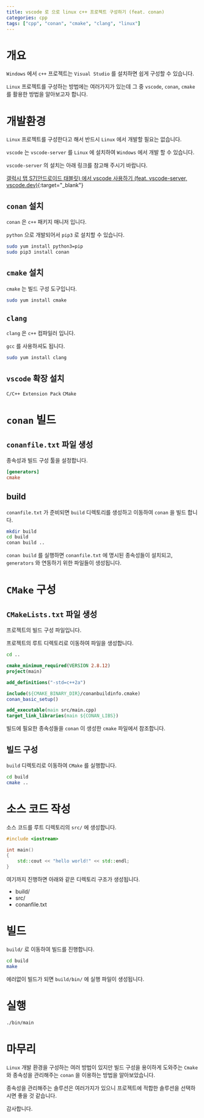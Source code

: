 ```yaml
---
title: vscode 로 으로 linux c++ 프로젝트 구성하기 (feat. conan)
categories: cpp
tags: ["cpp", "conan", "cmake", "clang", "linux"]
---
```


# 개요

`Windows` 에서 `c++` 프로젝트는 `Visual Studio` 를 설치하면 쉽게 구성할 수 있습니다.

`Linux` 프로젝트를 구성하는 방법에는 여러가지가 있는데 그 중 `vscode`, `conan`, `cmake` 를 활용한 방법을 알아보고자 합니다.

# 개발환경

`Linux` 프로젝트를 구성한다고 해서 반드시 `Linux` 에서 개발할 필요는 없습니다.

`vscode` 는 `vscode-server` 를 `Linux` 에 설치하여 `Windows` 에서 개발 할 수 있습니다.

`vscode-server` 의 설치는 아래 링크를 참고해 주시기 바랍니다.

[갤럭시 탭 S7(안드로이드 태블릿) 에서 vscode 사용하기 (feat. vscode-server, vscode.dev)](https://mumbi.net/dev-tips/%EA%B0%A4%EB%9F%AD%EC%8B%9C%ED%83%ADS7-vscode-%EC%82%AC%EC%9A%A9%ED%95%98%EA%B8%B0-vscode-server){:target="_blank"}

## `conan` 설치

`conan` 은 `c++` 패키지 매니저 입니다. 

`python` 으로 개발되어서 `pip3` 로 설치할 수 있습니다.

```bash
sudo yum install python3=pip
sudo pip3 install conan
```

## `cmake` 설치

`cmake` 는 빌드 구성 도구입니다.

```bash
sudo yum install cmake
```

## `clang`

`clang` 은 `c++` 컴파일러 입니다. 

`gcc` 를 사용하셔도 됩니다.

```bash
sudo yum install clang
```

## `vscode` 확장 설치

`C/C++ Extension Pack`
`CMake`

# `conan` 빌드

## `conanfile.txt` 파일 생성

종속성과 빌드 구성 툴을 설정합니다.

```conf
[generators]
cmake
```

## build

`conanfile.txt` 가 준비되면 `build` 디렉토리를 생성하고 이동하여 `conan` 을 빌드 합니다.

```bash
mkdir build
cd build
conan build ..
```

`conan build` 를 실행하면 `conanfile.txt` 에 명시된 종속성들이 설치되고, `generators` 와 연동하기 위한 파일들이 생성됩니다.

# `CMake` 구성

## `CMakeLists.txt` 파일 생성

프로젝트의 빌드 구성 파일입니다.

프로젝트의 루트 디렉토리로 이동하여 파일을 생성합니다.

```bash
cd ..
```

```cmake
cmake_minimum_required(VERSION 2.8.12)
project(main)

add_definitions("-std=c++2a")

include(${CMAKE_BINARY_DIR}/conanbuildinfo.cmake)
conan_basic_setup()

add_executable(main src/main.cpp)
target_link_libraries(main ${CONAN_LIBS})
```

빌드에 필요한 종속성들을 `conan` 이 생성한 `cmake` 파일에서 참조합니다.

## 빌드 구성

`build` 디렉토리로 이동하여 `CMake` 를 실행합니다.

```bash
cd build
cmake ..
```

# 소스 코드 작성

소스 코드를 루트 디렉토리의 `src/` 에 생성합니다.

```cpp
#include <iostream>

int main()
{
    std::cout << "hello world!" << std::endl;    
}
```

여기까지 진행하면 아래와 같은 디렉토리 구조가 생성됩니다.

+ build/
+ src/
+ conanfile.txt

# 빌드

`build/` 로 이동하여 빌드를 진행합니다.

```bash
cd build
make
```

에러없이 빌드가 되면 `build/bin/` 에 실행 파일이 생성됩니다.

# 실행

```bash
./bin/main
```

# 마무리

`Linux` 개발 환경을 구성하는 여러 방법이 있지만 빌드 구성을 용이하게 도와주는 `Cmake` 와 종속성을 관리해주는 `conan` 을 이용하는 방법을 알아보았습니다.

종속성을 관리해주는 솔루션은 여러가지가 있으니 프로젝트에 적합한 솔루션을 선택하시면 좋을 것 같습니다.

감사합니다.